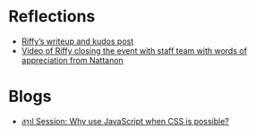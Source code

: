 # Reflections

- [Riffy’s writeup and kudos post](https://www.facebook.com/rayriffy/posts/pfbid028X5rMDzjADfVbAjAJBAqYb1d7ejKyJrzazCuYge2tRN39EdZw3541z4UBEWZHYoyl)
- [Video of Riffy closing the event with staff team with words of appreciation from Nattanon](https://www.facebook.com/iamnutn0n/videos/475751182286406/)

# Blogs

- [สรุป Session: Why use JavaScript when CSS is possible?](https://blog.ninprd.com/blog/summary-session-why-use-javascript-when-css-is-possible/)